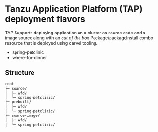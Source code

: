 # Tanzu Application Platform (TAP) deployment flavors 

TAP Supports deploying application on a cluster as source code and a image source along with an _out of the box_ Package/packageInstall combo resource that is deployed using carvel tooling.

* spring-petclinic
* where-for-dinner

## Structure
```bash
root
├─ source/
│  ├─ wfd/
│  └─ spring-petclinic/
├─ prebuilt/
│  ├─ wfd/
│  └─ spring-petclinic/
├─ source-image/
│  ├─ wfd/
│  └─ spring-petclinic/
```
